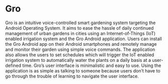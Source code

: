 # Gro

Gro is an intuitive voice-controlled smart gardening system targeting the Android Operating System. It aims to ease the hassle of daily continued management of urban gardens in cities using an Internet-of-Things (IoT) enabled irrigation system and the Gro Android application. Users can install the Gro Android app on their Android smartphones and remotely manage and monitor their garden using simple voice commands. The application also allows the users to set schedules which will trigger the IoT enabled irrigation system to automatically water the plants on a daily basis at a user-defined time.
Gro’s user interface is minimalistic and easy to use. Using the application is as simple as talking to someone because users don’t have to go through the trouble of learning to navigate the user interface.

